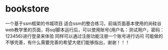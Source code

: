 # bookstore
一个基于ssm框架的书城项目
    适合ssm的整合练习，前端页面基本使用的尚硅谷web教学里的页面，将sql脚本运行后，可以使用账号{用户名：测试用户，密码：123456}进行登录来体验
同样可以通过注册功能注册一个账号进行访问
可能做的不够完善，有什么需要完善的希望大佬们能够指出，谢谢！！！
